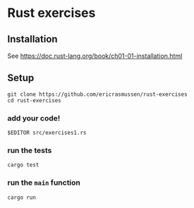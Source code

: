# Rust exercises

## Installation

See https://doc.rust-lang.org/book/ch01-01-installation.html

## Setup

```
git clone https://github.com/ericrasmussen/rust-exercises
cd rust-exercises
```

### add your code!

`$EDITOR src/exercises1.rs`

### run the tests

`cargo test`

### run the `main` function

`cargo run`
